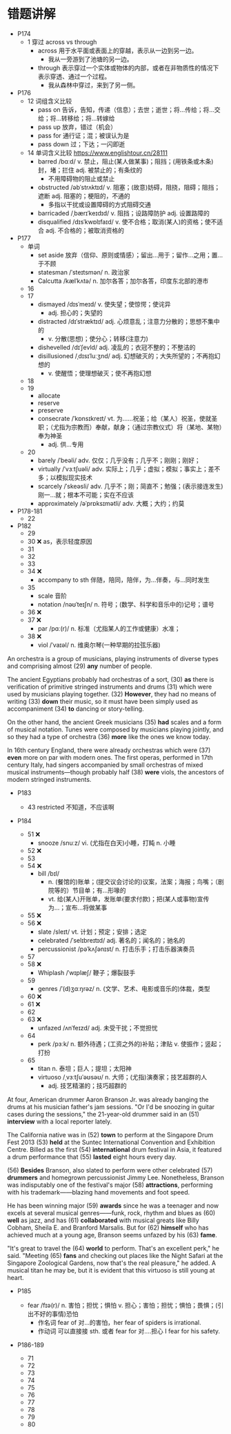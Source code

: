 # 错题讲解

- P174
  - 1 穿过 across vs through
    - across 用于水平面或表面上的穿越，表示从一边到另一边。
      - 我从一旁游到了池塘的另一边。 
    - through 表示穿过一个实体或物体的内部，或者在非物质性的情况下表示穿透、通过一个过程。
      - 我从森林中穿过，来到了另一侧。
- P176
  - 12 词组含义比较
    - pass on 告诉，告知，传递（信息）；去世；逝世；将…传给；将…交给；将…转移给；将…转嫁给
    - pass up 放弃，错过（机会）
    - pass for 通行证；混；被误认为是
    - pass down 过；下达；一闪即逝
  - 14 单词含义比较 https://www.englishtour.cn/28111
    - barred /bɑːd/ v. 禁止，阻止(某人做某事)；阻挡；(用铁条或木条)封，堵；拦住 adj. 被禁止的；有条纹的
      - 不用障碍物的阻止或禁止
    - obstructed /əbˈstrʌktɪd/ v. 阻塞；(故意)妨碍，阻挠，阻碍；阻挡；遮断 adj. 阻塞的；梗阻的，不通的
      - 多指以干扰或设置障碍的方式阻碍交通
    - barricaded /ˌbærɪˈkeɪdɪd/ v. 阻挡；设路障防护 adj. 设置路障的
    - disqualified /dɪsˈkwɒlɪfaɪd/ v. 使不合格；取消(某人)的资格；使不适合 adj. 不合格的；被取消资格的
- P177
  - 单词
    - set aside 放弃（信仰、原则或情感）；留出…用于；留作…之用；置…于不顾
    - statesman /ˈsteɪtsmən/ n. 政治家
    - Calcutta /kælˈkʌtə/ n. 加尔各答；加尔各答，印度东北部的港市
  - 16
  - 17
    - dismayed /dɪsˈmeɪd/ v. 使失望；使惊愕；使诧异
      - adj. 担心的；失望的
    - distracted /dɪˈstræktɪd/ adj. 心烦意乱；注意力分散的；思想不集中的
      - v. 分散(思想)；使分心；转移(注意力)
    - dishevelled /dɪˈʃevld/ adj. 凌乱的；衣冠不整的；不整洁的
    - disillusioned /ˌdɪsɪˈluːʒnd/ adj. 幻想破灭的；大失所望的；不再抱幻想的
      - v. 使醒悟；使理想破灭；使不再抱幻想
  - 18
  - 19
    - allocate
    - reserve
    - preserve
    - consecrate /ˈkɒnsɪkreɪt/ vt. 为……祝圣；给（某人）祝圣，使就圣职；（尤指为宗教而）奉献，献身；（通过宗教仪式）将（某地、某物）奉为神圣
      - adj. 供…专用
  - 20
    - barely /ˈbeəli/ adv. 仅仅；几乎没有；几乎不；刚刚；刚好；
    - virtually /ˈvɜːtʃuəli/ adv. 实际上；几乎；虚拟；模拟；事实上；差不多；以模拟现实技术
    - scarcely /ˈskeəsli/ adv. 几乎不；刚；简直不；勉强；(表示接连发生)刚一…就；根本不可能；实在不应该
    - approximately /əˈprɒksɪmətli/ adv. 大概；大约；约莫
- P178-181
  - 22
- P182
  - 29
  - 30 ❌ as，表示轻度原因
  - 31
  - 32
  - 33
  - 34 ❌
    - accompany to sth 伴随，陪同，陪伴，为…伴奏，与…同时发生 
  - 35
    - scale 音阶
    - notation /nəʊˈteɪʃn/ n. 符号；(数学、科学和音乐中的)记号；谱号 
  - 36 ❌
  - 37 ❌
    - par /pɑː(r)/ n. 标准（尤指某人的工作或健康）水准； 
  - 38 ❌
    - viol /ˈvaɪəl/ n. 维奥尔琴(一种早期的拉弦乐器)

An orchestra is a group of musicians, playing instruments of diverse types and comprising almost (29) **any** number of people.

The ancient Egyptians probably had orchestras of a sort, (30) **as** there is verification of primitive stringed instruments and drums (31) which were used by musicians playing together. (32) **However**, they had no means of writing (33) **down** their music, so it must have been simply used as accompaniment (34) **to** dancing or story-telling.

On the other hand, the ancient Greek musicians (35) **had** scales and a form of musical notation. Tunes were composed by musicians playing jointly, and so they had a type of orchestra (36) **more** like the ones we know today.

In 16th century England, there were already orchestras which were (37) **even** more on par with modern ones. The first operas, performed in 17th century Italy, had singers accompanied by small orchestras of mixed musical instruments—though probably half (38) **were** viols, the ancestors of modern stringed instruments.

- P183
  - 43 restricted 不知道，不应该啊

- P184
  - 51 ❌
    - snooze /snuːz/ vi. (尤指在白天)小睡，打盹 n. 小睡 
  - 52 ❌
  - 53
  - 54 ❌
    - bill /bɪl/
      - n. (餐馆的)账单；(提交议会讨论的)议案，法案；海报；鸟嘴；（剧院等的）节目单；有…形喙的
      - vt. 给(某人)开账单，发账单(要求付款)；把(某人或事物)宣传为…；宣布…将做某事 
  - 55 ❌
  - 56 ❌
    - slate /sleɪt/ vt. 计划；预定；安排；选定
    - celebrated /ˈselɪbreɪtɪd/ adj. 著名的；闻名的；驰名的
    - percussionist /pəˈkʌʃənɪst/ n. 打击乐手；打击乐器演奏员
  - 57
  - 58 ❌
    - Whiplash /ˈwɪplæʃ/ 鞭子；爆裂鼓手 
  - 59
    - genres /ˈ(d)ʒɑːŋrəz/ n. (文学、艺术、电影或音乐的)体裁，类型
  - 60 ❌
  - 61 ❌
  - 62
  - 63 ❌
    - unfazed /ʌnˈfeɪzd/ adj. 未受干扰；不觉担忧 
  - 64
    - perk /pɜːk/ n. 额外待遇；(工资之外的)补贴；津贴 v. 使振作；竖起；打扮 
  - 65
    - titan n. 泰坦；巨人；提坦；太阳神
    - virtuoso /ˌvɜːtʃuˈəʊsəʊ/ n. 大师；(尤指)演奏家；技艺超群的人
      - adj. 技艺精湛的；技巧超群的

At four, American drummer Aaron Branson Jr. was already banging the drums at his musician father's jam sessions. "Or I'd be snoozing in guitar cases during the sessions," the 21-year-old drummer said in an (51) **interview** with a local reporter lately.

The California native was in (52) **town** to perform at the Singapore Drum Fest 2013 (53) **held** at the Suntec International Convention and Exhibition Centre. Billed as the first (54) **international** drum festival in Asia, it featured a drum performance that (55) **lasted** eight hours every day.

(56) **Besides** Branson, also slated to perform were other celebrated (57) **drummers** and homegrown percussionist Jimmy Lee. Nonetheless, Branson was indisputably one of the festival's major (58) **attractions**, performing with his trademark——blazing hand movements and foot speed.

He has been winning major (59) **awards** since he was a teenager and now excels at several musical genres——funk, rock, rhythm and blues as (60) **well** as jazz, and has (61) **collaborated** with musical greats like Billy Cobham, Sheila E. and Branford Marsalis. But for (62) **himself** who has achieved much at a young age, Branson seems unfazed by his (63) **fame**.

"It's great to travel the (64) **world** to perform. That's an excellent perk," he said. "Meeting (65) **fans** and checking out places like the Night Safari at the Singapore Zoological Gardens, now that's the real pleasure," he added. A musical titan he may be, but it is evident that this virtuoso is still young at heart.

- P185
  - fear /fɪə(r)/ n. 害怕；担忧；惧怕 v. 担心；害怕；担忧；惧怕；畏惧；(引出不好的事情)恐怕
    - 作名词 fear of 对...的害怕，her fear of spiders is irrational.
    - 作动词 可以直接接 sth. 或者 fear for 对....担心 I fear for his safety.
 
- P186-189
  - 71
  - 72
  - 73
  - 74
  - 75
  - 76
  - 77
  - 78
  - 79
  - 80 
